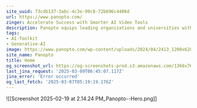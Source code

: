 ```yaml
---
site_uuid: 73cdb137-3abc-4c3e-99c0-72b696c4406d
url: https://www.panopto.com/
zinger: Accelerate Success with Smarter AI Video Tools
description: Panopto equips leading organizations and universities with AI video tools to scale smarter and move faster with video. Transform files and text into high-quality videos and host them in Panopto’s secure, searchable, and accessible cloud library.
tags:
- AI-Toolkit
- Generative-AI
image: https://www.panopto.com/wp-content/uploads/2024/04/2413_1200x628-new-services-3.png
site_name: Panopto
title: Home
og_screenshot_url: https://og-screenshots-prod.s3.amazonaws.com/1366x768/80/false/f27629f55f7a701d25c9635386b860d1daa2c1881c6bbb40ed18913881768a7f.jpeg
last_jina_request: '2025-03-09T06:45:07.117Z'
jina_error: 'Error occurred'
og_last_fetch: '2025-03-07T05:19:19.176Z'
---
```

![[Screenshot 2025-02-19 at 2.14.24 PM_Panopto--Hero.png]]
